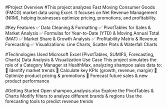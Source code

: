 #Project Overview
#This project analyzes Fast Moving Consumer Goods (FMCG) market data using Excel. It focuses on Net Revenue Management (NRM), helping businesses optimize pricing, promotions, and profitability.

#Key Features
✅ Data Cleaning & Formatting
✅ PivotTables for Sales & Market Analysis
✅ Formulas for Year-to-Date (YTD) & Moving Annual Total (MAT)
✅ Market Share & Growth Analysis
✅ Profitability Matrix & Revenue Forecasting
✅ Visualizations: Line Charts, Scatter Plots & Waterfall Charts

#Technologies Used
Microsoft Excel (PivotTables, SUMIFS, Forecasting, Charts)
Data Analysis & Visualization
Use Case
This project simulates the role of a Category Manager at HealthMax, analyzing shampoo sales data to:
🔹 Identify market trends
🔹 Calculate key KPIs (growth, revenue, margin)
🔹 Optimize product pricing & promotions
🔹 Forecast future sales & new product performance

#Getting Started
Open shampoo_analysis.xlsx
Explore the PivotTables & Charts
Modify filters to analyze different brands & regions
Use the forecasting tools to predict revenue trends
